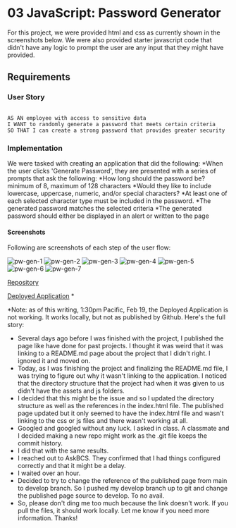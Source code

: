 # 03 JavaScript: Password Generator

For this project, we were provided html and css as currently shown in the screenshots below. We were also provided starter javascript code that didn't have any logic to prompt the user are any input that they might have provided.

## Requirements

### User Story

```

AS AN employee with access to sensitive data
I WANT to randomly generate a password that meets certain criteria
SO THAT I can create a strong password that provides greater security
```

### Implementation

We were tasked with creating an application that did the following:
*When the user clicks 'Generate Password', they are presented with a series of prompts that ask the following:
*How long should the password be? minimum of 8, maximum of 128 characters
*Would they like to include lowercase, uppercase, numeric, and/or special characters?
*At least one of each selected character type must be included in the password.
*The generated password matches the selected criteria
*The generated password should either be displayed in an alert or written to the page

#### Screenshots

Following are screenshots of each step of the user flow:

![pw-gen-1](https://user-images.githubusercontent.com/11637772/108550241-258a7a00-72a3-11eb-9df3-c5e5371dc96c.png)
![pw-gen-2](https://user-images.githubusercontent.com/11637772/108550247-27543d80-72a3-11eb-9466-381cf89393ba.png)
![pw-gen-3](https://user-images.githubusercontent.com/11637772/108550250-28856a80-72a3-11eb-8830-237451cf25d1.png)
![pw-gen-4](https://user-images.githubusercontent.com/11637772/108550252-29b69780-72a3-11eb-9f3d-eebede510d61.png)
![pw-gen-5](https://user-images.githubusercontent.com/11637772/108550255-2ae7c480-72a3-11eb-9362-e82e9a9883f0.png)
![pw-gen-6](https://user-images.githubusercontent.com/11637772/108550257-2b805b00-72a3-11eb-8a76-de3246d6f675.png)
![pw-gen-7](https://user-images.githubusercontent.com/11637772/108550261-2cb18800-72a3-11eb-8938-c513c87d7964.png)

[Repository](https://github.com/timweyel/password-generator)

[Deployed Application](https://timweyel.github.io/password-generator/) *

*Note: as of this writing, 1:30pm Pacific, Feb 19, the Deployed Application is not working. It works locally, but not as published by Github. Here's the full story:

* Several days ago before I was finished with the project, I published the page like have done for past projects. I thought it was weird that it was linking to a README.md page about the project that I didn't right. I ignored it and moved on.
* Today, as I was finishing the project and finalizing the README.md file, I was trying to figure out why it wasn't linking to the application. I noticed that the directory structure that the project had when it was given to us didn't have the assets and js folders.
* I decided that this might be the issue and so I updated the directory structure as well as the references in the index.html file.
The published page updated but it only seemed to have the index.html file and wasn't linking to the css or js files and there wasn't working at all.
* Googled and googled without any luck. I asked in class. A classmate and I decided making a new repo might work as the .git file keeps the commit history.
* I did that with the same results.
* I reached out to AskBCS. They confirmed that I had things configured correctly and that it might be a delay.
* I waited over an hour.
* Decided to try to change the reference of the published page from main to develop branch. So I pushed my develop branch up to git and change the published page source to develop. To no avail. <sad face>
* So, please don't ding me too much because the link doesn't work. If you pull the files, it should work locally. Let me know if you need more information. Thanks!

